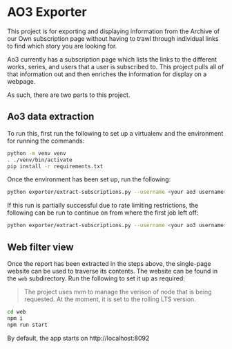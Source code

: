 # AO3 Exporter

This project is for exporting and displaying information from the Archive of our Own subscription
page without having to trawl through individual links to find which story you are looking for.

Ao3 currently has a subscription page which lists the links to the different works, series, and
users that a user is subscribed to. This project pulls all of that information out and then enriches
the information for display on a webpage.

As such, there are two parts to this project.

## Ao3 data extraction

To run this, first run the following to set up a virtualenv and the environment for running the
commands:

```bash
python -m venv venv
. ./venv/bin/activate
pip install -r requirements.txt
```

Once the environment has been set up, run the following:

```bash
python exporter/extract-subscriptions.py --username <your ao3 username> --password <your ao3 password> --output web/data/subs.json
```

If this run is partially successful due to rate limiting restrictions, the following can be run to
continue on from where the first job left off:

```bash
python exporter/extract-subscriptions.py --username <your ao3 username> --password <your ao3 password> --output web/data/subs.json --database web/data/subs.json
```

## Web filter view

Once the report has been extracted in the steps above, the single-page website can be used to
traverse its contents. The website can be found in the `web` subdirectory. Run the following to set
it up as required:

> The project uses nvm to manage the verison of node that is being requested. At the moment, it is
> set to the rolling LTS version.

```bash
cd web
npm i
npm run start
```

By default, the app starts on http://localhost:8092
